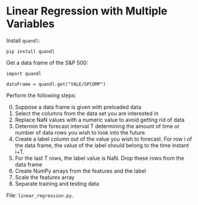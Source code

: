 # Linear Regression with Multiple Variables

Install `quandl`:

```
pip install quandl
```

Get a data frame of the S&P 500:

```
import quandl 

dataFrame = quandl.get("YALE/SPCOMP")
```

Perform the following steps:

0. Suppose a data frame is given with preloaded data 
1. Select the columns from the data set you are interested in 
2. Replace NaN values with a numeric value to avoid getting rid of data 
3. Determin the forecast interval T determining the amount of time or number of data rows you wish to look into the future.  
4. Create a label column out of the value you wish to forecast. For row i of the data frame, the value of the label should belong to the time instant i+T.  
5. For the last T rows, the label value is NaN. Drop these rows from the data frame 
6. Create NumPy arrays from the features and the label 
7. Scale the features array 
8. Separate training and testing data

File: `linear_regression.py`.